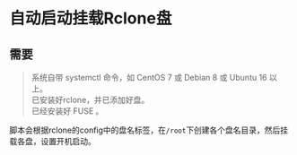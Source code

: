 # 自动启动挂载Rclone盘

## 需要
> 系统自带 systemctl 命令，如 CentOS 7 或 Debian 8 或 Ubuntu 16 以上。  
> 已安装好rclone，并已添加好盘。  
> 已经安装好 FUSE 。  

脚本会根据rclone的config中的盘名标签，在`/root`下创建各个盘名目录，然后挂载各盘，设置开机启动。
